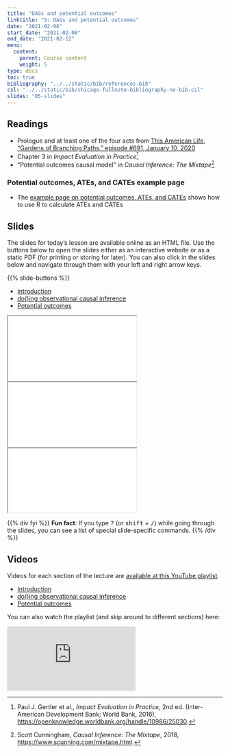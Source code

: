 ```yaml
---
title: "DAGs and potential outcomes"
linktitle: "5: DAGs and potential outcomes"
date: "2021-02-08"
start_date: "2021-02-08"
end_date: "2021-02-12"
menu:
  content:
    parent: Course content
    weight: 5
type: docs
toc: true
bibliography: "../../static/bib/references.bib"
csl: "../../static/bib/chicago-fullnote-bibliography-no-bib.csl"
slides: "05-slides"
---
```


## Readings

-   <i class="fas fa-podcast"></i> Prologue and at least one of the four acts from [This American Life, “Gardens of Branching Paths,” episode \#691, January 10, 2020](https://www.thisamericanlife.org/691/gardens-of-branching-paths)
-   <i class="fas fa-book"></i> Chapter 3 in *Impact Evaluation in Practice*[^1]
-   <i class="fas fa-book"></i> “Potential outcomes causal model” in *Causal Inference: The Mixtape*[^2]

### Potential outcomes, ATEs, and CATEs example page

-   The [example page on potential outcomes, ATEs, and CATEs](/example/po-ate-cate/) shows how to use R to calculate ATEs and CATEs

## Slides

The slides for today’s lesson are available online as an HTML file. Use the buttons below to open the slides either as an interactive website or as a static PDF (for printing or storing for later). You can also click in the slides below and navigate through them with your left and right arrow keys.

{{% slide-buttons %}}

<ul class="nav nav-tabs" id="slide-tabs" role="tablist">
<li class="nav-item">
<a class="nav-link active" id="introduction-tab" data-toggle="tab" href="#introduction" role="tab" aria-controls="introduction" aria-selected="true">Introduction</a>
</li>
<li class="nav-item">
<a class="nav-link" id="doing-observational-causal-inference-tab" data-toggle="tab" href="#doing-observational-causal-inference" role="tab" aria-controls="doing-observational-causal-inference" aria-selected="false">do()ing observational causal inference</a>
</li>
<li class="nav-item">
<a class="nav-link" id="potential-outcomes-tab" data-toggle="tab" href="#potential-outcomes" role="tab" aria-controls="potential-outcomes" aria-selected="false">Potential outcomes</a>
</li>
</ul>

<div id="slide-tabs" class="tab-content">

<div id="introduction" class="tab-pane fade show active" role="tabpanel" aria-labelledby="introduction-tab">

<div class="embed-responsive embed-responsive-16by9">

<iframe class="embed-responsive-item" src="/slides/05-slides.html#1">
</iframe>

</div>

</div>

<div id="doing-observational-causal-inference" class="tab-pane fade" role="tabpanel" aria-labelledby="doing-observational-causal-inference-tab">

<div class="embed-responsive embed-responsive-16by9">

<iframe class="embed-responsive-item" src="/slides/05-slides.html#dag-adjustment">
</iframe>

</div>

</div>

<div id="potential-outcomes" class="tab-pane fade" role="tabpanel" aria-labelledby="potential-outcomes-tab">

<div class="embed-responsive embed-responsive-16by9">

<iframe class="embed-responsive-item" src="/slides/05-slides.html#potential-outcomes">
</iframe>

</div>

</div>

</div>

{{% div fyi %}}
**Fun fact**: If you type <kbd>?</kbd> (or <kbd>shift</kbd> + <kbd>/</kbd>) while going through the slides, you can see a list of special slide-specific commands.
{{% /div %}}

## Videos

Videos for each section of the lecture are [available at this YouTube playlist](https://www.youtube.com/playlist?list=PLS6tnpTr39sHwqEeiG5xb3zAHcQCGWZUC).

-   [Introduction](https://www.youtube.com/watch?v=6n7Qicffb2k&list=PLS6tnpTr39sHwqEeiG5xb3zAHcQCGWZUC)
-   [do()ing observational causal inference](https://www.youtube.com/watch?v=vARju899D3E&list=PLS6tnpTr39sHwqEeiG5xb3zAHcQCGWZUC)
-   [Potential outcomes](https://www.youtube.com/watch?v=0pOA8y3YASA&list=PLS6tnpTr39sHwqEeiG5xb3zAHcQCGWZUC)

You can also watch the playlist (and skip around to different sections) here:

<div class="embed-responsive embed-responsive-16by9">

<iframe class="embed-responsive-item" src="https://www.youtube.com/embed/videoseries?list=PLS6tnpTr39sHwqEeiG5xb3zAHcQCGWZUC" frameborder="0" allow="accelerometer; autoplay; encrypted-media; gyroscope; picture-in-picture" allowfullscreen>
</iframe>

</div>

[^1]: Paul J. Gertler et al., *Impact Evaluation in Practice*, 2nd ed. (Inter-American Development Bank; World Bank, 2016), <https://openknowledge.worldbank.org/handle/10986/25030>.

[^2]: Scott Cunningham, *Causal Inference: The Mixtape*, 2018, <https://www.scunning.com/mixtape.html>.
